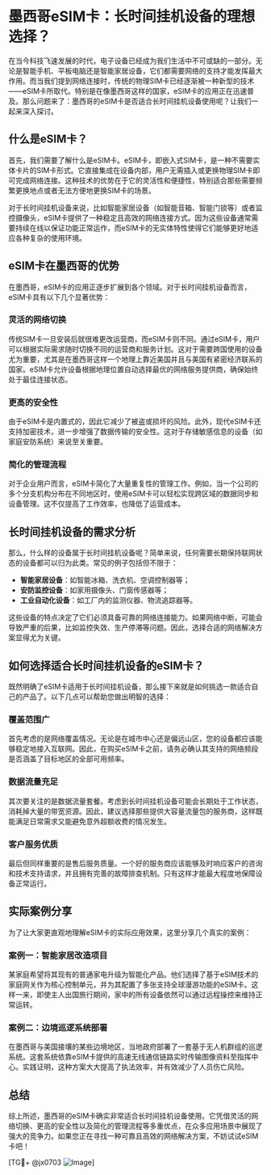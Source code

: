 # 墨西哥eSIM卡：长时间挂机设备的理想选择？

在当今科技飞速发展的时代，电子设备已经成为我们生活中不可或缺的一部分。无论是智能手机、平板电脑还是智能家居设备，它们都需要网络的支持才能发挥最大作用。而当我们提到网络连接时，传统的物理SIM卡已经逐渐被一种新型的技术——eSIM卡所取代。特别是在像墨西哥这样的国家，eSIM卡的应用正在迅速普及。那么问题来了：墨西哥的eSIM卡是否适合长时间挂机设备使用呢？让我们一起来深入探讨。

## 什么是eSIM卡？

首先，我们需要了解什么是eSIM卡。eSIM卡，即嵌入式SIM卡，是一种不需要实体卡片的SIM卡形式。它直接集成在设备内部，用户无需插入或更换物理SIM卡即可完成网络连接。这种技术的优势在于它的灵活性和便捷性，特别适合那些需要频繁更换地点或者无法方便地更换SIM卡的场景。

对于长时间挂机设备来说，比如智能家居设备（如智能音箱、智能门锁等）或者监控摄像头，eSIM卡提供了一种稳定且高效的网络连接方式。因为这些设备通常需要持续在线以保证功能正常运作，而eSIM卡的无实体特性使得它们能够更好地适应各种复杂的使用环境。

## eSIM卡在墨西哥的优势

在墨西哥，eSIM卡的应用正逐步扩展到各个领域。对于长时间挂机设备而言，eSIM卡具有以下几个显著优势：

### 灵活的网络切换

传统SIM卡一旦安装后就很难更改运营商，而eSIM卡则不同。通过eSIM卡，用户可以根据实际需求随时切换不同的运营商和服务计划。这对于需要跨国使用的设备尤为重要，尤其是在墨西哥这样一个地理上靠近美国并且与美国有紧密经济联系的国家。eSIM卡允许设备根据地理位置自动选择最优的网络服务提供商，确保始终处于最佳连接状态。

### 更高的安全性

由于eSIM卡是内置式的，因此它减少了被盗或损坏的风险。此外，现代eSIM卡还支持加密技术，进一步增强了数据传输的安全性。这对于存储敏感信息的设备（如家庭安防系统）来说至关重要。

### 简化的管理流程

对于企业用户而言，eSIM卡简化了大量重复性的管理工作。例如，当一个公司的多个分支机构分布在不同地区时，使用eSIM卡可以轻松实现跨区域的数据同步和设备管理。这不仅提高了工作效率，也降低了运营成本。

## 长时间挂机设备的需求分析

那么，什么样的设备属于长时间挂机设备呢？简单来说，任何需要长期保持联网状态的设备都可以归为此类。常见的例子包括但不限于：

- **智能家居设备**：如智能冰箱、洗衣机、空调控制器等；
- **安防监控设备**：如家用摄像头、门窗传感器等；
- **工业自动化设备**：如工厂内的监测仪器、物流追踪器等。

这些设备的特点决定了它们必须具备可靠的网络连接能力。如果网络中断，可能会导致严重的后果，比如监控失效、生产停滞等问题。因此，选择合适的网络解决方案显得尤为关键。

## 如何选择适合长时间挂机设备的eSIM卡？

既然明确了eSIM卡适用于长时间挂机设备，那么接下来就是如何挑选一款适合自己的产品了。以下几点可以帮助您做出明智的选择：

### 覆盖范围广

首先考虑的是网络覆盖情况。无论是在城市中心还是偏远山区，您的设备都应该能够稳定地接入互联网。因此，在购买eSIM卡之前，请务必确认其支持的网络频段是否涵盖了目标地区的全部可用频率。

### 数据流量充足

其次要关注的是数据流量套餐。考虑到长时间挂机设备可能会长期处于工作状态，消耗掉大量的带宽资源。因此，建议选择那些提供大容量流量包的服务商，这样既能满足日常需求又能避免意外超额收费的情况发生。

### 客户服务优质

最后但同样重要的是售后服务质量。一个好的服务商应该能够及时响应客户的咨询和技术支持请求，并且拥有完善的故障排查机制。只有这样才能最大程度地保障设备正常运行。

## 实际案例分享

为了让大家更直观地理解eSIM卡的实际应用效果，这里分享几个真实的案例：

### 案例一：智能家居改造项目

某家庭希望将其现有的普通家电升级为智能化产品。他们选择了基于eSIM技术的家庭网关作为核心控制单元，并为其配置了多张支持全球漫游功能的eSIM卡。这样一来，即使主人出国旅行期间，家中的所有设备依然可以通过远程操控来维持正常运转。

### 案例二：边境巡逻系统部署

在墨西哥与美国接壤的某些边境地区，当地政府部署了一套基于无人机群组的巡逻系统。这套系统依靠eSIM卡提供的高速无线通信链路实时传输图像资料至指挥中心。实践证明，这种方案大大提高了执法效率，并有效减少了人员伤亡风险。

## 总结

综上所述，墨西哥的eSIM卡确实非常适合长时间挂机设备使用。它凭借灵活的网络切换、更高的安全性以及简化的管理流程等多重优点，在众多应用场景中展现了强大的竞争力。如果您正在寻找一种可靠且高效的网络解决方案，不妨试试eSIM卡吧！

[TG💪+ @jx0703 ![Image](https://github.com/user-attachments/assets/dbca1d08-cadb-493c-b0ec-ad6f7a83f270)]